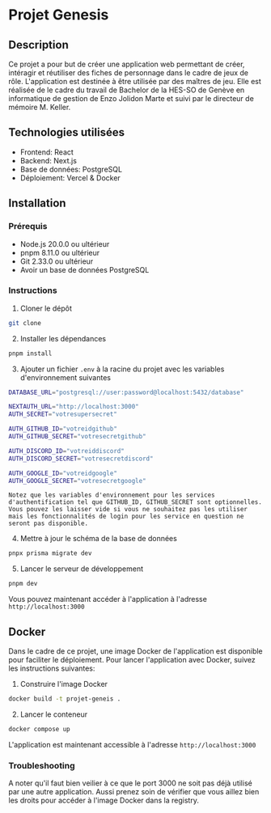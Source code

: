 # Projet Genesis

## Description

Ce projet a pour but de créer une application web permettant de créer, intéragir et réutiliser des fiches de personnage dans le cadre de jeux de rôle. L'application est destinée à être utilisée par des maîtres de jeu. Elle est réalisée de le cadre du travail de Bachelor de la HES-SO de Genève en informatique de gestion de Enzo Jolidon Marte et suivi par le directeur de mémoire M. Keller.

## Technologies utilisées

- Frontend: React
- Backend: Next.js
- Base de données: PostgreSQL
- Déploiement: Vercel & Docker

## Installation

### Prérequis

- Node.js 20.0.0 ou ultérieur
- pnpm 8.11.0 ou ultérieur
- Git 2.33.0 ou ultérieur
- Avoir un base de données PostgreSQL

### Instructions

1. Cloner le dépôt

```bash
git clone
```

2. Installer les dépendances

```bash
pnpm install
```

3. Ajouter un fichier `.env` à la racine du projet avec les variables d'environnement suivantes

```bash
DATABASE_URL="postgresql://user:password@localhost:5432/database"

NEXTAUTH_URL="http://localhost:3000"
AUTH_SECRET="votresupersecret"

AUTH_GITHUB_ID="votreidgithub"
AUTH_GITHUB_SECRET="votresecretgithub"

AUTH_DISCORD_ID="votreiddiscord"
AUTH_DISCORD_SECRET="votresecretdiscord"

AUTH_GOOGLE_ID="votreidgoogle"
AUTH_GOOGLE_SECRET="votresecretgoogle"
```

`Notez que les variables d'environnement pour les services d'authentification tel que GITHUB_ID, GITHUB_SECRET sont optionnelles. Vous pouvez les laisser vide si vous ne souhaitez pas les utiliser mais les fonctionnalités de login pour les service en question ne seront pas disponible.`

4. Mettre à jour le schéma de la base de données

```bash
pnpx prisma migrate dev
```

5. Lancer le serveur de développement

```bash
pnpm dev
```

Vous pouvez maintenant accéder à l'application à l'adresse `http://localhost:3000`

## Docker

Dans le cadre de ce projet, une image Docker de l'application est disponible pour faciliter le déploiement. Pour lancer l'application avec Docker, suivez les instructions suivantes:

1. Construire l'image Docker

```bash
docker build -t projet-geneis .
```

2. Lancer le conteneur

```bash
docker compose up
```

L'application est maintenant accessible à l'adresse `http://localhost:3000`

### Troubleshooting

A noter qu'il faut bien veilier à ce que le port 3000 ne soit pas déjà utilisé par une autre application. Aussi prenez soin de vérifier que vous aillez bien les droits pour accéder à l'image Docker dans la registry.
